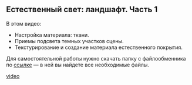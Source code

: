 ## Естественный свет: ландшафт. Часть 1

В этом видео:

- Настройка материала: ткани.  
- Приемы подсвета темных участков сцены.
- Текстурирование и создание материала естественного покрытия.

Для самостоятельной работы нужно скачать папку c файлообменника по [ссылке](https://app.box.com/s/3j85qweo1jeslnin4r386tpntel7pfg5) — в ней вы найдете все необходимые файлы.

[video](https://player.softculture.cc/embed/online/SVR/SVR_15.24.05_L3-1_Exterior_Daylight_Part1)
